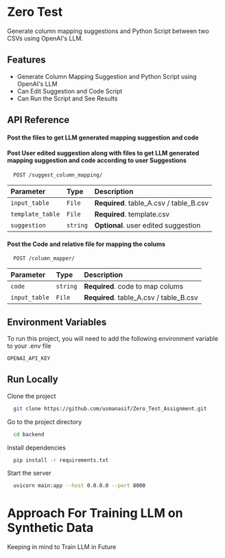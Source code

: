 
# Zero Test

Generate column mapping suggestions and Python Script between two CSVs using OpenAI's LLM.



## Features

- Generate Column Mapping Suggestion and Python Script using OpenAI's LLM
- Can Edit Suggestion and Code Script
- Can Run the Script and See Results



## API Reference

#### Post the files to get LLM generated mapping suggestion and code
#### Post User edited suggestion along with files to get LLM generated mapping suggestion and code according to user Suggestions

```http
  POST /suggest_column_mapping/
```

| Parameter | Type     | Description                |
| :-------- | :------- | :------------------------- |
| `input_table` | `File` | **Required**. table_A.csv / table_B.csv |
| `template_table` | `File` | **Required**. template.csv |
| `suggestion` | `string` | **Optional**. user edited suggestion |


#### Post the Code and relative file for mapping the colums

```http
  POST /column_mapper/
```

| Parameter | Type     | Description                       |
| :-------- | :------- | :-------------------------------- |
| `code`      | `string` | **Required**. code to map colums |
| `input_table`      | `File` | **Required**. table_A.csv / table_B.csv |


## Environment Variables

To run this project, you will need to add the following environment variable to your .env file

`OPENAI_API_KEY`




## Run Locally

Clone the project

```bash
  git clone https://github.com/usmanasif/Zero_Test_Assignment.git
```

Go to the project directory

```bash
  cd backend
```

Install dependencies

```bash
  pip install -r requirements.txt
```

Start the server

```bash
  uvicorn main:app --host 0.0.0.0 --port 8000
```


# Approach For Training LLM on Synthetic Data

Keeping in mind to Train LLM in Future
